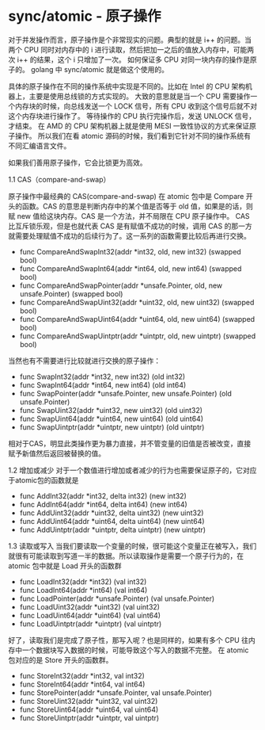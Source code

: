 # sync/atomic - 原子操作
对于并发操作而言，原子操作是个非常现实的问题。典型的就是 i++ 的问题。当两个 CPU 同时对内存中的 i 进行读取，然后把加一之后的值放入内存中，可能两次 i++ 的结果，这个 i 只增加了一次。 如何保证多 CPU 对同一块内存的操作是原子的。 golang 中 sync/atomic 就是做这个使用的。

具体的原子操作在不同的操作系统中实现是不同的。比如在 Intel 的 CPU 架构机器上，主要是使用总线锁的方式实现的。 大致的意思就是当一个 CPU 需要操作一个内存块的时候，向总线发送一个 LOCK 信号，所有 CPU 收到这个信号后就不对这个内存块进行操作了。 等待操作的 CPU 执行完操作后，发送 UNLOCK 信号，才结束。 在 AMD 的 CPU 架构机器上就是使用 MESI 一致性协议的方式来保证原子操作。 所以我们在看 atomic 源码的时候，我们看到它针对不同的操作系统有不同汇编语言文件。

如果我们善用原子操作，它会比锁更为高效。

1.1 CAS（compare-and-swap）

原子操作中最经典的 CAS(compare-and-swap) 在 atomic 包中是 Compare 开头的函数。CAS 的意思是判断内存中的某个值是否等于 old 值，如果是的话，则赋 new 值给这块内存。CAS 是一个方法，并不局限在 CPU 原子操作中。 CAS 比互斥锁乐观，但是也就代表 CAS 是有赋值不成功的时候，调用 CAS 的那一方就需要处理赋值不成功的后续行为了。这一系列的函数需要比较后再进行交换。

* func CompareAndSwapInt32(addr *int32, old, new int32) (swapped bool)
* func CompareAndSwapInt64(addr *int64, old, new int64) (swapped bool)
* func CompareAndSwapPointer(addr *unsafe.Pointer, old, new unsafe.Pointer) (swapped bool)
* func CompareAndSwapUint32(addr *uint32, old, new uint32) (swapped bool)
* func CompareAndSwapUint64(addr *uint64, old, new uint64) (swapped bool)
* func CompareAndSwapUintptr(addr *uintptr, old, new uintptr) (swapped bool)

当然也有不需要进行比较就进行交换的原子操作：

* func SwapInt32(addr *int32, new int32) (old int32)
* func SwapInt64(addr *int64, new int64) (old int64)
* func SwapPointer(addr *unsafe.Pointer, new unsafe.Pointer) (old unsafe.Pointer)
* func SwapUint32(addr *uint32, new uint32) (old uint32)
* func SwapUint64(addr *uint64, new uint64) (old uint64)
* func SwapUintptr(addr *uintptr, new uintptr) (old uintptr)

相对于CAS，明显此类操作更为暴力直接，并不管变量的旧值是否被改变，直接赋予新值然后返回被替换的值。

1.2 增加或减少
对于一个数值进行增加或者减少的行为也需要保证原子的，它对应于atomic包的函数就是

* func AddInt32(addr *int32, delta int32) (new int32)
* func AddInt64(addr *int64, delta int64) (new int64)
* func AddUint32(addr *uint32, delta uint32) (new uint32)
* func AddUint64(addr *uint64, delta uint64) (new uint64)
* func AddUintptr(addr *uintptr, delta uintptr) (new uintptr)

1.3 读取或写入
当我们要读取一个变量的时候，很可能这个变量正在被写入，我们就很有可能读取到写道一半的数据。所以读取操作是需要一个原子行为的，在 atomic 包中就是 Load 开头的函数群

* func LoadInt32(addr *int32) (val int32)
* func LoadInt64(addr *int64) (val int64)
* func LoadPointer(addr *unsafe.Pointer) (val unsafe.Pointer)
* func LoadUint32(addr *uint32) (val uint32)
* func LoadUint64(addr *uint64) (val uint64)
* func LoadUintptr(addr *uintptr) (val uintptr)

好了，读取我们是完成了原子性，那写入呢？也是同样的，如果有多个 CPU 往内存中一个数据块写入数据的时候，可能导致这个写入的数据不完整。 在 atomic 包对应的是 Store 开头的函数群。

* func StoreInt32(addr *int32, val int32)
* func StoreInt64(addr *int64, val int64)
* func StorePointer(addr *unsafe.Pointer, val unsafe.Pointer)
* func StoreUint32(addr *uint32, val uint32)
* func StoreUint64(addr *uint64, val uint64)
* func StoreUintptr(addr *uintptr, val uintptr)

